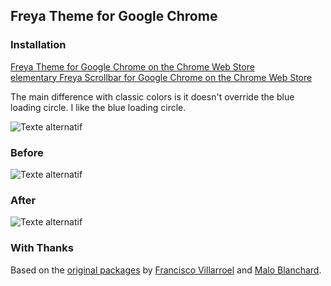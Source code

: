 ## Freya Theme for Google Chrome

### Installation 

[Freya Theme for Google Chrome on the Chrome Web Store](https://chrome.google.com/webstore/detail/freya-theme-for-google-ch/nofpaaefcomkhdkeihhnonlmhajfadgd)  
[elementary Freya Scrollbar for Google Chrome on the Chrome Web Store](https://chrome.google.com/webstore/detail/elementary-freya-scrollba/dddhhloahgkhcaipmkfjngdalegmcomm)  

The main difference with classic colors is it doesn't override the blue loading circle. I like the blue loading circle.

![Texte alternatif](https://raw.githubusercontent.com/eustasy/freya-theme-for-google-chrome/master/screenshots/freya-look.png "Freya Theme for Google Chrome")

### Before

![Texte alternatif](https://raw.githubusercontent.com/eustasy/freya-theme-for-google-chrome/master/screenshots/google-chrome-before.png "Before")

### After

![Texte alternatif](https://raw.githubusercontent.com/eustasy/freya-theme-for-google-chrome/master/screenshots/google-chrome-after.png "After")

### With Thanks
Based on the [original packages](https://github.com/fsvh/freya-theme-for-google-chrome) by [Francisco Villarroel](https://github.com/fsvh) and [Malo Blanchard](https://github.com/maloblanchard).